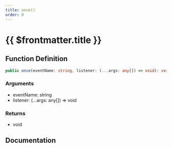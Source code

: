 ```yaml
---
title: once()
order: 0
---
```


# {{ $frontmatter.title }}

## Function Definition

```ts
public once(eventName: string, listener: (...args: any[]) => void): void;
```

### Arguments

* eventName: string
* listener: (...args: any[]) =\> void

### Returns

* void

## Documentation

<!--@include: ./parts/once.md-->
